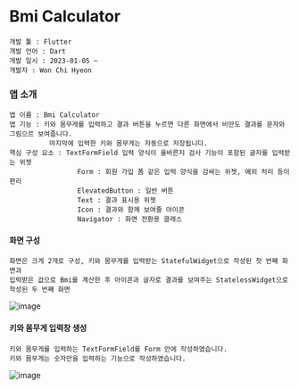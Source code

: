 # Bmi Calculator

```
개발 툴 : Flutter
개발 언어 : Dart
개발 일시 : 2023-01-05 ~
개발자 : Won Chi Hyeon
```

### 앱 소개
```
앱 이름 : Bmi Calculator
앱 기능 : 키와 몸무게를 입력하고 결과 버튼을 누르면 다른 화면에서 비만도 결과를 문자와 그림으르 보여줍니다.
          마지막에 입력한 키와 몸무게는 자동으로 저장됩니다.
핵심 구성 요소 : TextFormField 입력 양식이 올바른지 검사 기능이 포함된 글자를 입력받는 위젯
                 Form : 회원 가입 폼 같은 입력 양식을 감싸는 위젯, 예외 처리 등이 편리
                 ElevatedButton : 일반 버튼
                 Text : 결과 표시용 위젯
                 Icon : 결과와 함께 보여줄 아이콘
                 Navigator : 화면 전환용 클래스
```

#### 화면 구성
```
화면은 크게 2개로 구성, 키와 몸무게를 입력받는 StatefulWidget으로 작성된 첫 번째 화면과
입력받은 값으로 Bmi를 계산한 후 아이콘과 글자로 결과를 보여주는 StatelessWidget으로 작성된 두 번째 화면
```
![image](https://user-images.githubusercontent.com/58906858/210713779-05867828-5755-47d5-94d1-ac03b607797d.png)

#### 키와 몸무게 입력창 생성
```
키와 몸무게를 입력하는 TextFormField를 Form 안에 작성하였습니다.
키와 몸무게는 숫자만을 입력하는 기능으로 작성하였습니다.
```
![image](https://user-images.githubusercontent.com/58906858/210717458-14d91a8d-0bdb-4baa-9e4e-ced043164f2d.png)
